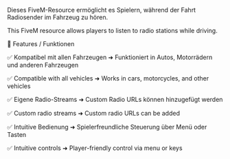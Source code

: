Dieses FiveM-Resource ermöglicht es Spielern, während der Fahrt Radiosender im Fahrzeug zu hören.

This FiveM resource allows players to listen to radio stations while driving.



🔧 Features / Funktionen

✅ Kompatibel mit allen Fahrzeugen ➜ Funktioniert in Autos, Motorrädern und anderen Fahrzeugen

✅ Compatible with all vehicles ➜ Works in cars, motorcycles, and other vehicles



✅ Eigene Radio-Streams ➜ Custom Radio URLs können hinzugefügt werden

✅ Custom radio streams ➜ Custom radio URLs can be added



✅ Intuitive Bedienung ➜ Spielerfreundliche Steuerung über Menü oder Tasten

✅ Intuitive controls ➜ Player-friendly control via menu or keys


